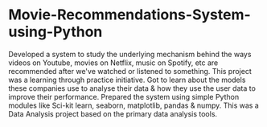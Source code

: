 # Movie-Recommendations-System-using-Python
Developed a system to study the underlying mechanism behind the ways videos on Youtube, movies on Netflix, music on Spotify, etc are recommended after we've watched or listened to something. This project was a learning through practice initiative. Got to learn about the models these companies use to analyse their data & how they use the user data to improve their performance. Prepared the system using simple Python modules like Sci-kit learn, seaborn, matplotlib, pandas & numpy. This was a Data Analysis project based on the primary data analysis tools.

